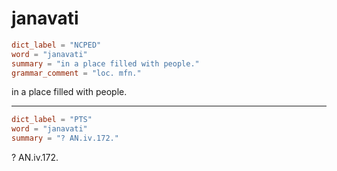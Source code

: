 # janavati

``` toml
dict_label = "NCPED"
word = "janavati"
summary = "in a place filled with people."
grammar_comment = "loc. mfn."
```

in a place filled with people.

--------------------

``` toml
dict_label = "PTS"
word = "janavati"
summary = "? AN.iv.172."
```

? AN.iv.172.

